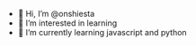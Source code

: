 - 👋 Hi, I’m @onshiesta
- 👀 I’m interested in learning
- 🌱 I’m currently learning javascript and python

<!---
onshiesta/onshiesta is a ✨ special ✨ repository because its `README.md` (this file) appears on your GitHub profile.
You can click the Preview link to take a look at your changes.
--->
